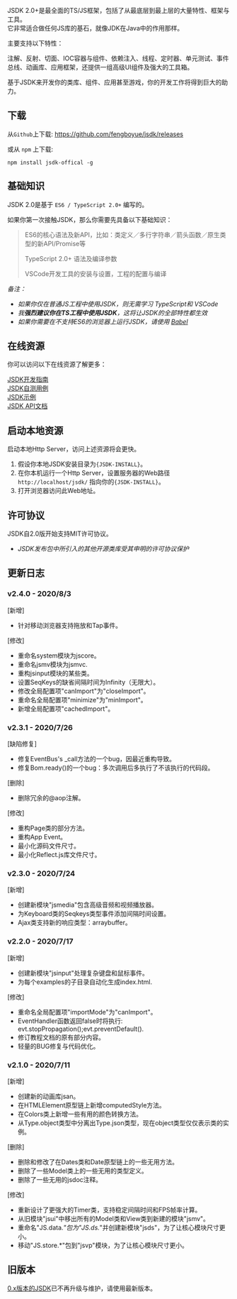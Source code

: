 JSDK 2.0+是最全面的TS/JS框架，包括了从最底层到最上层的大量特性、框架与工具。<br>
它非常适合做任何JS库的基石，就像JDK在Java中的作用那样。

主要支持以下特性： 
<p class="warn">
注解、反射、切面、IOC容器与组件、依赖注入、线程、定时器、单元测试、事件总线、动画库、应用框架，还提供一组高级UI组件及强大的工具箱。
</p>
基于JSDK来开发你的类库、组件、应用甚至游戏，你的开发工作将得到巨大的助力。

## 下载
从<code>Github</code>上下载: https://github.com/fengboyue/jsdk/releases

或从 <code>npm</code> 上下载:
```shell
npm install jsdk-offical -g
```

## 基础知识 
JSDK 2.0是基于 <code>ES6 / TypeScript 2.0+</code> 编写的。

如果你第一次接触JSDK，那么你需要先具备以下基础知识：
> ES6的核心语法及新API，比如：类定义／多行字符串／箭头函数／原生类型的新API/Promise等
>
> TypeScript 2.0+ 语法及编译参数
>
> VSCode开发工具的安装与设置，工程的配置与编译

*备注：*
* *如果你仅在普通JS工程中使用JSDK，则无需学习 TypeScript和 VSCode*
* *我<b>强烈建议你在TS工程中使用JSDK</b>，这将让JSDK的全部特性都生效*
* *如果你需要在不支持ES6的浏览器上运行JSDK，请使用 [Babel](https://babeljs.io/docs/en/)*

## 在线资源
你可以访问以下在线资源了解更多：
<p class="warn">
<a href="https://fengboyue.github.io/jsdk/docs/#/zh/quick" target="_blank">JSDK开发指南</a>
<br>
<a href="https://fengboyue.github.io/jsdk/tests" target="_blank">JSDK自测用例</a>
<br>
<a href="https://fengboyue.github.io/jsdk/examples" target="_blank">JSDK示例</a>
<br>
<a href="https://fengboyue.github.io/jsdk/api" target="_blank">JSDK API文档</a>
</p>

## 启动本地资源
启动本地Http Server，访问上述资源将会更快。
1. 假设你本地JSDK安装目录为<code>{JSDK-INSTALL}</code>。
2. 在你本机运行一个Http Server，设置服务器的Web路径 <code>http://localhost/jsdk/</code> 指向你的<code>{JSDK-INSTALL}</code>。
3. 打开浏览器访问此Web地址。

## 许可协议
JSDK自2.0版开始支持MIT许可协议。
* *JSDK发布包中所引入的其他开源类库受其申明的许可协议保护*

## 更新日志

### v2.4.0 - 2020/8/3
[新增] 
- 针对移动浏览器支持拖放和Tap事件。

[修改] 
- 重命名system模块为jscore。
- 重命名jsmv模块为jsmvc.
- 重构jsinput模块的某些类。
- 设置SeqKeys的缺省间隔时间为Infinity（无限大）。
- 修改全局配置项"canImport"为"closeImport"。
- 重命名全局配置项"minimize"为"minImport"。
- 新增全局配置项"cachedImport"。

### v2.3.1 - 2020/7/26
[缺陷修复] 
- 修复EventBus's _call方法的一个bug，因最近重构导致。
- 修复Bom.ready()的一个bug：多次调用后多执行了不该执行的代码段。

[删除] 
- 删除冗余的@aop注解。

[修改] 
- 重构Page类的部分方法。
- 重构App Event。
- 最小化源码文件尺寸。
- 最小化Reflect.js库文件尺寸。

### v2.3.0 - 2020/7/24
[新增] 
- 创建新模块"jsmedia"包含高级音频和视频播放器。
- 为Keyboard类的Seqkeys类型事件添加间隔时间设置。
- Ajax类支持新的响应类型：arraybuffer。

### v2.2.0 - 2020/7/17
[新增] 
- 创建新模块"jsinput"处理复杂键盘和鼠标事件。
- 为每个examples的子目录自动化生成index.html.

[修改] 
- 重命名全局配置项"importMode"为"canImport"。
- EventHandler函数返回false时将执行: evt.stopPropagation();evt.preventDefault().
- 修订教程文档的原有部分内容。
- 轻量的BUG修复与代码优化。

### v2.1.0 - 2020/7/11
[新增] 
- 创建新的动画库jsan。
- 在HTMLElement原型链上新增computedStyle方法。
- 在Colors类上新增一些有用的颜色转换方法。
- 从Type.object类型中分离出Type.json类型，现在object类型仅仅表示类的实例。

[删除] 
- 删除和修改了在Dates类和Date原型链上的一些无用方法。
- 删除了一些Model类上的一些无用的类型定义。
- 删除了一些无用的jsdoc注释。

[修改] 
- 重新设计了更强大的Timer类，支持稳定间隔时间和FPS帧率计算。
- 从旧模块"jsui"中移出所有的Model类和View类到新建的模块"jsmv"。
- 重命名"JS.data.*"包为"JS.ds.*"并创建新模块"jsds"，为了让核心模块尺寸更小。
- 移动"JS.store.*"包到"jsvp"模块，为了让核心模块尺寸更小。

## 旧版本
<a href="https://sourceforge.net/projects/jsdk2/" target="_blank">
0.x版本的JSDK</a>已不再升级与维护，请使用最新版本。